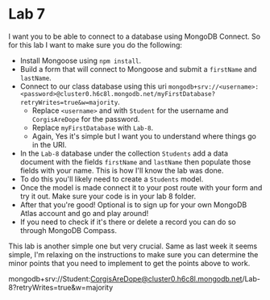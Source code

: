# Lab 7

I want you to be able to connect to a database using MongoDB Connect. So for this lab I want to make sure you do the following:

- Install Mongoose using `npm install`.
- Build a form that will connect to Mongoose and submit a `firstName` and `lastName`.
- Connect to our class database using this uri `mongodb+srv://<username>:<password>@cluster0.h6c8l.mongodb.net/myFirstDatabase?retryWrites=true&w=majority`.
    - Replace `<username>` and <password> with `Student` for the username and `CorgisAreDope` for the password.
    - Replace `myFirstDatabase` with `Lab-8`.
    - Again, Yes it's simple but I want you to understand where things go in the URI.
- In the `Lab-8` database under the collection `Students` add a data document with the fields `firstName` and `lastName` then populate those fields with your name. This is how I'll know the lab was done.
- To do this you'll likely need to create a `Students` model.
- Once the model is made connect it to your post route with your form and try it out. Make sure your code is in your lab 8 folder.
- After that you're good! Optional is to sign up for your own MongoDB Atlas account and go and play around!
- If you need to check if it's there or delete a record you can do so through MongoDB Compass.

This lab is another simple one but very crucial. Same as last week it seems simple, I'm relaxing on the instructions to make sure you can determine the minor points that you need to implement to get the points above to work. 


mongodb+srv://Student:CorgisAreDope@cluster0.h6c8l.mongodb.net/Lab-8?retryWrites=true&w=majority